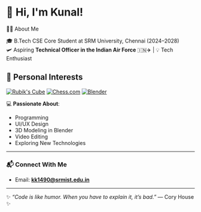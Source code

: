 # 👋 Hi, I'm Kunal!

👨‍🎓 About Me

🎓 B.Tech CSE Core Student at SRM University, Chennai (2024–2028)  
🛩️ Aspiring **Technical Officer in the Indian Air Force** 🇮🇳✈️ | 💡 Tech Enthusiast

## 🧠 Personal Interests

[![Rubik's Cube](https://img.shields.io/badge/Rubik's_Cube-🧩_Solver-green?style=for-the-badge)](https://en.wikipedia.org/wiki/Rubik%27s_Cube)
[![Chess.com](https://img.shields.io/badge/Chess.com-00A400?style=for-the-badge&logo=Chess.com&logoColor=white)](https://www.chess.com/member/KunalK_shriiii)
[![Blender](https://img.shields.io/badge/Blender-F5792A?style=for-the-badge&logo=blender&logoColor=white)](https://www.blender.org/)


💻 **Passionate About**:
- Programming
- UI/UX Design
- 3D Modeling in Blender
- Video Editing
- Exploring New Technologies

---

### 📬 Connect With Me
- Email: **kk1490@srmist.edu.in**

---

✨ _“Code is like humor. When you have to explain it, it’s bad.”_ — Cory House ✨
